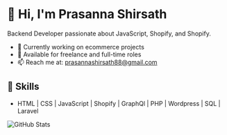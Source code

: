 # 👋 Hi, I'm Prasanna Shirsath
Backend Developer passionate about JavaScript, Shopify, and Shopify.

- 🔭 Currently working on ecommerce projects
- 💼 Available for freelance and full-time roles
- 📫 Reach me at: prasannashirsath88@gmail.com

## 🚀 Skills
- HTML | CSS | JavaScript | Shopify | GraphQl | PHP | Wordpress | SQL | Laravel

![GitHub Stats](https://github-readme-stats.vercel.app/api?username=jayasharma5372&show_icons=true&theme=radical)

